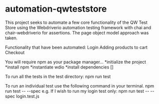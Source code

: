 # automation-qwteststore
This project seeks to automate a few core functionality of the QW Test Store using the Webdriverio automation testing framework with chai and chair-webdriverio for assertions. The page object model approach was taken.

Functionality that have been automated:
Login
Adding products to cart
Checkout

You will require npm as your package manager...
*initialize the project
*install npm
*instantiate wdio
*install dependencies []

To run all the tests in the test directory:
npm run test

To run an individual test use the following command in your terminal.
npm run test -- --spec <nameofthetest>
e.g. If I wish to run my login test only: npm run test -- --spec login.test.js